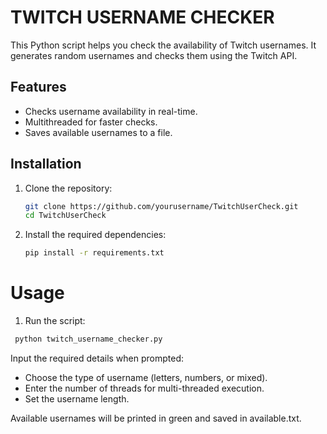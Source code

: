 # TWITCH USERNAME CHECKER

This Python script helps you check the availability of Twitch usernames. It generates random usernames and checks them using the Twitch API.

## Features
- Checks username availability in real-time.
- Multithreaded for faster checks.
- Saves available usernames to a file.

## Installation

1. Clone the repository:
   ```bash
   git clone https://github.com/yourusername/TwitchUserCheck.git
   cd TwitchUserCheck
2. Install the required dependencies:
   ```bash
   pip install -r requirements.txt

  # Usage

  1. Run the script:
 ```bash
  python twitch_username_checker.py
```
 Input the required details when prompted:

 - Choose the type of username (letters, numbers, or mixed).
 - Enter the number of threads for multi-threaded execution.
 - Set the username length.

 Available usernames will be printed in green and saved in available.txt.
